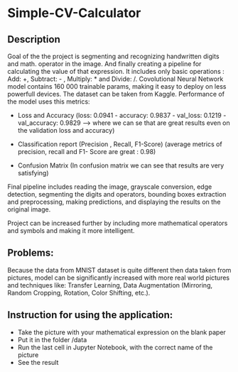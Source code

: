 # Simple-CV-Calculator
 
## Description

Goal of the the project is segmenting and recognizing handwritten digits and math. operator in the image. And finally creating a pipeline for calculating the value of that expression. It includes only basic operations : Add: +, Subtract: - , Multiply: * and Divide: /.
Covolutional Neural Network model contains 160 000 trainable params, making it easy to deploy on less powerfull devices. 
The dataset can be taken from Kaggle.
Performance of the model uses this metrics:
-	Loss and Accuracy
(loss: 0.0941 - accuracy: 0.9837 - val_loss: 0.1219 - val_accuracy: 0.9829 –> where we can se that are great results even on the validation loss and accuracy)

-	Classification report (Precision , Recall, F1-Score)
(average metrics of precision, recall and F1- Score are great : 0.98)
-	Confusion Matrix
(In confusion matrix we can see that results are very satisfying)

Final pipeline includes reading the image, grayscale conversion, edge detection, segmenting the digits and operators, bounding boxes extraction and preprocessing, making predictions, and displaying the results on the original image.

Project can be increased further by including more mathematical operators and symbols and making it more intelligent.

## Problems: 
Because the data from MNIST dataset is quite different then data taken from pictures, model can be significantly increased with more real world pictures and techniques like: Transfer Learning, Data Augmentation (Mirroring, Random Cropping, Rotation, Color Shifting, etc.).

## Instruction for using the application:
-	Take the picture with your mathematical expression on the blank paper
-	Put it in the folder /data
-	Run the last cell in Jupyter Notebook, with the correct name of the picture
-	See the result
